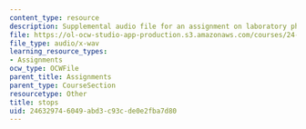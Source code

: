 ```yaml
---
content_type: resource
description: Supplemental audio file for an assignment on laboratory phonology.
file: https://ol-ocw-studio-app-production.s3.amazonaws.com/courses/24-910-topics-in-linguistic-theory-laboratory-phonology-spring-2007/246329746049abd3c93cde0e2fba7d80_stops.wav
file_type: audio/x-wav
learning_resource_types:
- Assignments
ocw_type: OCWFile
parent_title: Assignments
parent_type: CourseSection
resourcetype: Other
title: stops
uid: 24632974-6049-abd3-c93c-de0e2fba7d80
---
```

